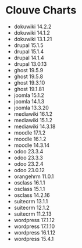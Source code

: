 # Clouve Charts

- dokuwiki 14.2.2
- dokuwiki 14.1.2
- dokuwiki 13.1.21
- drupal 15.1.5
- drupal 15.1.4
- drupal 14.1.4
- drupal 13.0.13
- ghost 19.5.9
- ghost 19.5.8
- ghost 19.3.10
- ghost 19.1.81
- joomla 15.1.2
- joomla 14.1.3
- joomla 13.3.20
- mediawiki 16.1.2
- mediawiki 15.1.2
- mediawiki 14.3.18
- moodle 17.1.2
- moodle 16.1.2
- moodle 14.3.14
- odoo 23.3.4
- odoo 23.3.3
- odoo 23.2.4
- odoo 23.0.12
- orangehrm 11.0.1
- osclass 16.1.1
- osclass 15.1.1
- osclass 14.2.16
- suitecrm 13.1.1
- suitecrm 12.1.2
- suitecrm 11.2.13
- wordpress 17.1.12
- wordpress 17.1.10
- wordpress 16.1.12
- wordpress 15.4.1
